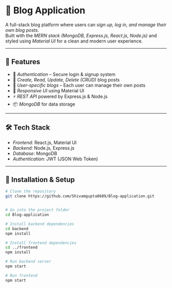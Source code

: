 # 📝 Blog Application  

A full-stack blog platform where users can *sign up, log in, and manage their own blog posts*.  
Built with the *MERN stack (MongoDB, Express.js, React.js, Node.js)* and styled using *Material UI* for a clean and modern user experience.  

---

## 🚀 Features  
- 🔑 *Authentication* – Secure login & signup system  
- 📝 *Create, Read, Update, Delete (CRUD)* blog posts  
- 👤 *User-specific blogs* – Each user can manage their own posts  
- 🎨 *Responsive UI* using Material UI  
- ⚡ *REST API* powered by Express.js & Node.js  
- 📦 *MongoDB* for data storage  

---

## 🛠 Tech Stack  
- *Frontend:* React.js, Material UI  
- *Backend:* Node.js, Express.js  
- *Database:* MongoDB  
- *Authentication:* JWT (JSON Web Token)  

---

## 🔧 Installation & Setup  

```bash
# Clone the repository
git clone https://github.com/Shivamgupta8689/Blog-application.git


# Go into the project folder
cd Blog-application

# Install backend dependencies
cd backend
npm install

# Install frontend dependencies
cd ../frontend
npm install

# Run backend server
npm start

# Run frontend
npm start
